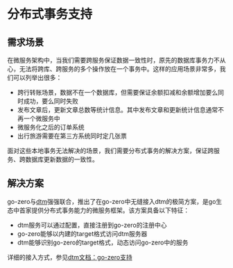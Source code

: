 # 分布式事务支持

## 需求场景
在微服务架构中，当我们需要跨服务保证数据一致性时，原先的数据库事务力不从心，无法将跨库、跨服务的多个操作放在一个事务中。这样的应用场景非常多，我们可以列举出很多：
* 跨行转账场景，数据不在一个数据库，但需要保证余额扣减和余额增加要么同时成功，要么同时失败
* 发布文章后，更新文章总数等统计信息。其中发布文章和更新统计信息通常不再一个微服务中
* 微服务化之后的订单系统
* 出行旅游需要在第三方系统同时定几张票

面对这些本地事务无法解决的场景，我们需要分布式事务的解决方案，保证跨服务、跨数据库更新数据的一致性。

## 解决方案
go-zero与[dtm](https://github.com/yedf/dtm)强强联合，推出了在go-zero中无缝接入dtm的极简方案，是go生态中首家提供分布式事务能力的微服务框架。该方案具备以下特征：
* dtm服务可以通过配置，直接注册到go-zero的注册中心
* go-zero能够以内建的target格式访问dtm服务器
* dtm能够识别go-zero的target格式，动态访问go-zero中的服务

详细的接入方式，参见[dtm文档：go-zero支持](https://dtm.pub/protocol/gozero.html)
